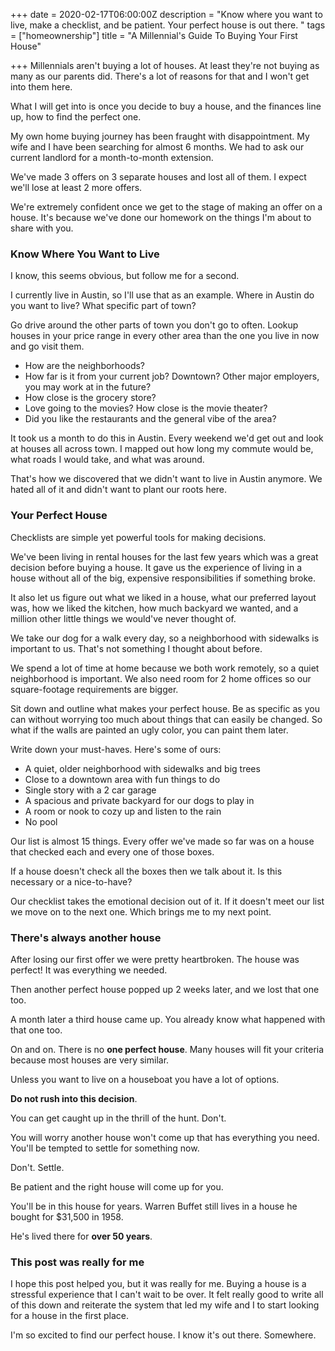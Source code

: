 +++
date = 2020-02-17T06:00:00Z
description = "Know where you want to live, make a checklist, and be patient. Your perfect house is out there. "
tags = ["homeownership"]
title = "A Millennial's Guide To Buying Your First House"

+++
Millennials aren't buying a lot of houses. At least they're not buying as many as our parents did. There's a lot of reasons for that and I won't get into them here.

What I will get into is once you decide to buy a house, and the finances line up, how to find the perfect one.

My own home buying journey has been fraught with disappointment. My wife and I have been searching for almost 6 months. We had to ask our current landlord for a month-to-month extension.

We've made 3 offers on 3 separate houses and lost all of them. I expect we'll lose at least 2 more offers.

We're extremely confident once we get to the stage of making an offer on a house. It's because we've done our homework on the things I'm about to share with you.

### Know Where You Want to Live

I know, this seems obvious, but follow me for a second.

I currently live in Austin, so I'll use that as an example. Where in Austin do you want to live? What specific part of town?

Go drive around the other parts of town you don't go to often. Lookup houses in your price range in every other area than the one you live in now and go visit them.

* How are the neighborhoods?
* How far is it from your current job? Downtown? Other major employers, you may work at in the future?
* How close is the grocery store?
* Love going to the movies? How close is the movie theater?
* Did you like the restaurants and the general vibe of the area?

It took us a month to do this in Austin. Every weekend we'd get out and look at houses all across town. I mapped out how long my commute would be, what roads I would take, and what was around.

That's how we discovered that we didn't want to live in Austin anymore. We hated all of it and didn't want to plant our roots here.

### Your Perfect House

Checklists are simple yet powerful tools for making decisions.

We've been living in rental houses for the last few years which was a great decision before buying a house. It gave us the experience of living in a house without all of the big, expensive responsibilities if something broke.

It also let us figure out what we liked in a house, what our preferred layout was, how we liked the kitchen, how much backyard we wanted, and a million other little things we would've never thought of.

We take our dog for a walk every day, so a neighborhood with sidewalks is important to us. That's not something I thought about before.

We spend a lot of time at home because we both work remotely, so a quiet neighborhood is important. We also need room for 2 home offices so our square-footage requirements are bigger.

Sit down and outline what makes your perfect house. Be as specific as you can without worrying too much about things that can easily be changed. So what if the walls are painted an ugly color, you can paint them later.

Write down your must-haves. Here's some of ours:

* A quiet, older neighborhood with sidewalks and big trees
* Close to a downtown area with fun things to do
* Single story with a 2 car garage
* A spacious and private backyard for our dogs to play in
* A room or nook to cozy up and listen to the rain
* No pool

Our list is almost 15 things. Every offer we've made so far was on a house that checked each and every one of those boxes.

If a house doesn't check all the boxes then we talk about it. Is this necessary or a nice-to-have?

Our checklist takes the emotional decision out of it. If it doesn't meet our list we move on to the next one. Which brings me to my next point.

### There's always another house

After losing our first offer we were pretty heartbroken. The house was perfect! It was everything we needed.

Then another perfect house popped up 2 weeks later, and we lost that one too.

A month later a third house came up. You already know what happened with that one too.

On and on. There is no **one perfect house**. Many houses will fit your criteria because most houses are very similar.

Unless you want to live on a houseboat you have a lot of options.

**Do not rush into this decision**.

You can get caught up in the thrill of the hunt. Don't.

You will worry another house won't come up that has everything you need. You'll be tempted to settle for something now.

Don't. Settle.

Be patient and the right house will come up for you.

You'll be in this house for years. Warren Buffet still lives in a house he bought for $31,500 in 1958.

He's lived there for **over 50 years**.

### This post was really for me

I hope this post helped you, but it was really for me. Buying a house is a stressful experience that I can't wait to be over. It felt really good to write all of this down and reiterate the system that led my wife and I to start looking for a house in the first place.

I'm so excited to find our perfect house. I know it's out there. Somewhere.